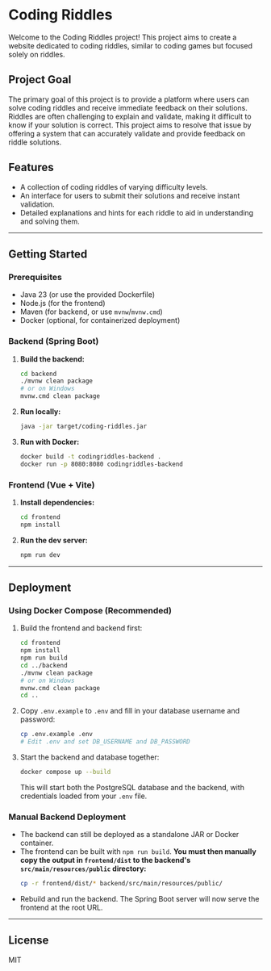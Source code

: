 # Coding Riddles

Welcome to the Coding Riddles project! This project aims to create a website dedicated to coding riddles, similar to coding games but focused solely on riddles.

## Project Goal

The primary goal of this project is to provide a platform where users can solve coding riddles and receive immediate feedback on their solutions. Riddles are often challenging to explain and validate, making it difficult to know if your solution is correct. This project aims to resolve that issue by offering a system that can accurately validate and provide feedback on riddle solutions.

## Features

- A collection of coding riddles of varying difficulty levels.
- An interface for users to submit their solutions and receive instant validation.
- Detailed explanations and hints for each riddle to aid in understanding and solving them.

---

## Getting Started

### Prerequisites
- Java 23 (or use the provided Dockerfile)
- Node.js (for the frontend)
- Maven (for backend, or use `mvnw`/`mvnw.cmd`)
- Docker (optional, for containerized deployment)

### Backend (Spring Boot)

1. **Build the backend:**
   ```sh
   cd backend
   ./mvnw clean package
   # or on Windows
   mvnw.cmd clean package
   ```
2. **Run locally:**
   ```sh
   java -jar target/coding-riddles.jar
   ```
3. **Run with Docker:**
   ```sh
   docker build -t codingriddles-backend .
   docker run -p 8080:8080 codingriddles-backend
   ```

### Frontend (Vue + Vite)

1. **Install dependencies:**
   ```sh
   cd frontend
   npm install
   ```
2. **Run the dev server:**
   ```sh
   npm run dev
   ```

---

## Deployment

### Using Docker Compose (Recommended)


1. Build the frontend and backend first:
   ```sh
   cd frontend
   npm install
   npm run build
   cd ../backend
   ./mvnw clean package
   # or on Windows
   mvnw.cmd clean package
   cd ..
   ```
2. Copy `.env.example` to `.env` and fill in your database username and password:
   ```sh
   cp .env.example .env
   # Edit .env and set DB_USERNAME and DB_PASSWORD
   ```
3. Start the backend and database together:
   ```sh
   docker compose up --build
   ```
   This will start both the PostgreSQL database and the backend, with credentials loaded from your `.env` file.

### Manual Backend Deployment

- The backend can still be deployed as a standalone JAR or Docker container.
- The frontend can be built with `npm run build`. **You must then manually copy the output in `frontend/dist` to the backend's `src/main/resources/public` directory:**
  ```sh
  cp -r frontend/dist/* backend/src/main/resources/public/
  ```
- Rebuild and run the backend. The Spring Boot server will now serve the frontend at the root URL.

---

## License
MIT
